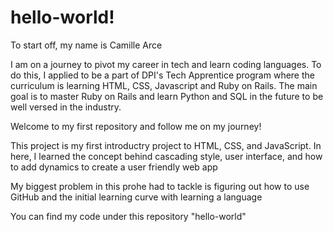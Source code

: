 # hello-world! #

To start off, my name is Camille Arce

I am on a journey to pivot my career in tech and learn coding languages. To do this, I applied to be a part of DPI's Tech Apprentice program where the curriculum is learning HTML, CSS, Javascript and Ruby on Rails. The main goal is to master Ruby on Rails and learn Python and SQL in the future to be well versed in the industry. 
 
Welcome to my first repository and follow me on my journey! 

This project is my first introductry project to HTML, CSS, and JavaScript. In here, I learned the concept behind cascading style, user interface, and how to add dynamics to create a user friendly web app

My biggest problem in this prohe had to tackle is figuring out how to use GitHub and the initial learning curve with learning a language

You can find my code under this repository "hello-world"

